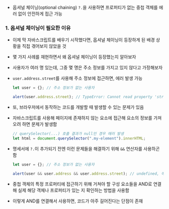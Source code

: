 - 옵셔널 체이닝(optional chaining) `?.`을 사용하면 프로퍼티가 없는 중첩 객체를 에러 없이 안전하게 접근 가능

### 1. 옵셔널 체이닝이 필요한 이유

- 이제 막 자바스크립트를 배우기 시작했다면, 옵셔널 체이닝이 등장하게 된 배경 상황을 직접 겪어보지 않았을 것
- 몇 가지 사례를 재현하면서 왜 옵셔널 체이닝이 등장했는지 알아보자

- 사용자가 여러 명 있는데, 그중 몇 명은 주소 정보를 가지고 있지 않다고 가정해보자
- `user.address.street`를 사용해 주소 정보에 접근하면, 에러 발생 가능

  ```javascript
  let user = {}; // 주소 정보가 없는 사용자

  alert(user.address.street); // TypeError: Cannot read property 'street' of undefined
  ```

- 또, 브라우저에서 동작하는 코드를 개발할 때 발생할 수 있는 문제가 있음
- 자바스크립트를 사용해 페이지에 존재하지 않는 요소에 접근해 요소의 정보를 가져오려 하면 문제가 발생함
  ```javascript
  // querySelector(...) 호출 결과가 null인 경우 에러 발생
  let html = document.querySelector(".my-element").innerHTML;
  ```
- 명세서에 `?.`이 추가되기 전엔 이런 문제들을 해결하기 위해 `&&` 연산자를 사용하곤 함

  ```javascript
  let user = {}; // 주소 정보가 없는 사용자

  alert(user && user.address && user.address.street); // undefined, 에러가 발생하지 않습니다.
  ```

- 중첩 객체의 특정 프로퍼티에 접근하기 위해 거쳐야 할 구성 요소들을 AND로 연결해 실제 해당 객체나 프로퍼티가 있는 지 확인하는 방법을 사용함
- 이렇게 AND를 연결해서 사용하면, 코드가 아주 길어진다는 단점이 존재
